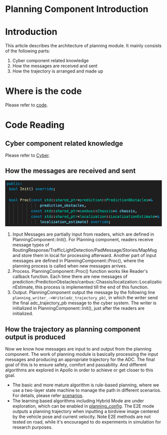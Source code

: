 # Planning Component Introduction

# Introduction

This article describes the architecture of planning module. It mainly consists of the following parts:
1. Cyber component related knowledge
2. How the messages are received and sent
3. How the trajectory is arranged and made up

# Where is the code

Please refer to [code](https://github.com/ApolloAuto/apollo/blob/master/modules/planning/planning_component/planning_component.h).

# Code Reading

## Cyber component related knowledge
Please refer to [Cyber](../04_CyberRT/CyberRT_Terms.md).

## How the messages are received and sent
![Diagram](images/planning_component_api.png)

1. Input
Messages are partially input from readers, which are defined in PlanningComponent::Init(). For Planning component, readers receive message types of RoutingResponse/TrafficLightDetection/PadMessage/Stories/MapMsg and store them in local for processing afterward.
Another part of input messages are defined in PlanningComponent::Proc(), where the planning process is called when new messages arrives.
2. Process. PlanningComponent::Proc() function works like Reader's callback function. Each time there are new messages of prediction::PredictionObstacles/canbus::Chassis/localization::LocalizationEstimate, this process is implemented till the end of this function.
3. Output. PlanningComponent output the message by the following line `planning_writer_->Write(adc_trajectory_pb)`, in which the writer send the final adc_trajectory_pb message to the cyber system. The writer is initialized in PlanningComponent::Init(), just after the readers are initialized.

## How the trajectory as planning component output is produced
Now we know how messages are input to and output from the planning component. The work of planning module is basically processing the input messages and producing an appropriate trajectory for the ADC. The final goal of this is to ensure safety, comfort and passability. And different algorithms are explored in Apollo in order to achieve or get closer to this goal.
- The basic and more mature algorithm is rule-based planning, where we use a two-layer state machine to manage the path in different scenarios. For details, please refer [scenarios](https://github.com/ApolloAuto/apollo/tree/master/modules/planning/conf/scenario).
- The learning based algorithms including Hybrid Mode are under exploration, which can be enabled in [planning_config](https://github.com/ApolloAuto/apollo/blob/master/modules/planning/conf/planning_config.pb.txt). The E2E mode outputs a planning trajectory when inputting a birdview image centered by the vehicle pose and current velocity. Note E2E methods are not tested on road, while it's encouraged to do experiments in simulation for research purposes.